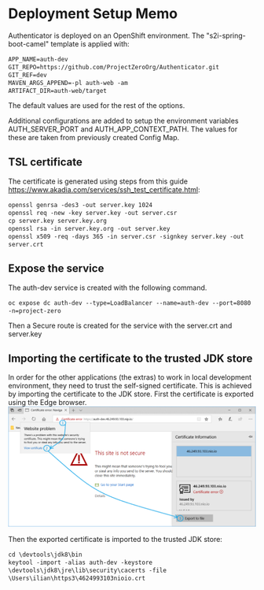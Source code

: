 # Deployment Setup Memo
Authenticator is deployed on an OpenShift environment. The "s2i-spring-boot-camel" template is applied with:
 
    APP_NAME=auth-dev
    GIT_REPO=https://github.com/ProjectZeroOrg/Authenticator.git
    GIT_REF=dev
    MAVEN_ARGS_APPEND=-pl auth-web -am
    ARTIFACT_DIR=auth-web/target

The default values are used for the rest of the options.

Additional configurations are added to setup the environment variables AUTH_SERVER_PORT and AUTH_APP_CONTEXT_PATH.
The values for these are taken from previously created Config Map.

## TSL certificate
The certificate is generated using steps from this guide https://www.akadia.com/services/ssh_test_certificate.html:
```
openssl genrsa -des3 -out server.key 1024
openssl req -new -key server.key -out server.csr
cp server.key server.key.org
openssl rsa -in server.key.org -out server.key
openssl x509 -req -days 365 -in server.csr -signkey server.key -out server.crt
```

## Expose the service
The auth-dev service is created with the following command.
```
oc expose dc auth-dev --type=LoadBalancer --name=auth-dev --port=8080 -n=project-zero
```
Then a Secure route is created for the service with the server.crt and server.key

## Importing the certificate to the trusted JDK store
In order for the other applications (the extras) to work in local development environment, they need to trust the self-signed certificate.
This is achieved by importing the certificate to the JDK store. First the certificate is exported using the Edge browser.
![alt text](import-cert.png "Import cert")

Then the exported certificate is imported to the trusted JDK store:
```
cd \devtools\jdk8\bin
keytool -import -alias auth-dev -keystore \devtools\jdk8\jre\lib\security\cacerts -file \Users\ilian\https3\4624993103nioio.crt
```
    